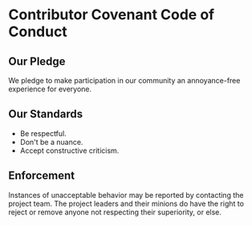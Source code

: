 # Contributor Covenant Code of Conduct

## Our Pledge

We pledge to make participation in our community an annoyance-free experience for everyone.

## Our Standards

- Be respectful.
- Don't be a nuance.
- Accept constructive criticism.

## Enforcement

Instances of unacceptable behavior may be reported by contacting the project team.
The project leaders and their minions do have the right to reject or remove
anyone not respecting their superiority, or else.
